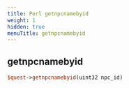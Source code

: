 ```yaml
---
title: Perl getnpcnamebyid
weight: 1
hidden: true
menuTitle: getnpcnamebyid
---
```

## getnpcnamebyid
```perl
$quest->getnpcnamebyid(uint32 npc_id)
```